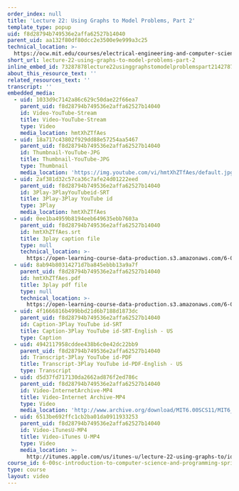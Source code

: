 ```yaml
---
order_index: null
title: 'Lecture 22: Using Graphs to Model Problems, Part 2'
template_type: popup
uid: f8d28794b749536e2affa62527b14040
parent_uid: aa132f80df80dcc2e3500e9e999a3c25
technical_location: >-
  https://ocw.mit.edu/courses/electrical-engineering-and-computer-science/6-00sc-introduction-to-computer-science-and-programming-spring-2011/resource-index/lecture-22-using-graphs-to-model-problems-part-2
short_url: lecture-22-using-graphs-to-model-problems-part-2
inline_embed_id: 73287878lecture22usinggraphstomodelproblemspart214278722
about_this_resource_text: ''
related_resources_text: ''
transcript: ''
embedded_media:
  - uid: 1033d9c7142a86c629c50dae22f66ea7
    parent_uid: f8d28794b749536e2affa62527b14040
    id: Video-YouTube-Stream
    title: Video-YouTube-Stream
    type: Video
    media_location: hmtXhZTfAes
  - uid: 18a717c43802f929dd88e57254aa5467
    parent_uid: f8d28794b749536e2affa62527b14040
    id: Thumbnail-YouTube-JPG
    title: Thumbnail-YouTube-JPG
    type: Thumbnail
    media_location: 'https://img.youtube.com/vi/hmtXhZTfAes/default.jpg'
  - uid: 2af381d32c57ca36c7afe24d01222eed
    parent_uid: f8d28794b749536e2affa62527b14040
    id: 3Play-3PlayYouTubeid-SRT
    title: 3Play-3Play YouTube id
    type: 3Play
    media_location: hmtXhZTfAes
  - uid: 0ee1ba4959b8194eeb649635ebb7603a
    parent_uid: f8d28794b749536e2affa62527b14040
    id: hmtXhZTfAes.srt
    title: 3play caption file
    type: null
    technical_location: >-
      https://open-learning-course-data-production.s3.amazonaws.com/6-00sc-introduction-to-computer-science-and-programming-spring-2011/83412733a62ee2d2d6d74dd43fdafaab_hmtXhZTfAes.srt
  - uid: 8ab94b80314271d7ba845ebbb13a9a7f
    parent_uid: f8d28794b749536e2affa62527b14040
    id: hmtXhZTfAes.pdf
    title: 3play pdf file
    type: null
    technical_location: >-
      https://open-learning-course-data-production.s3.amazonaws.com/6-00sc-introduction-to-computer-science-and-programming-spring-2011/aefe9c501504d3872148a6298e8ab070_hmtXhZTfAes.pdf
  - uid: 4f1666816b499bbd21d6b7188d1873dc
    parent_uid: f8d28794b749536e2affa62527b14040
    id: Caption-3Play YouTube id-SRT
    title: Caption-3Play YouTube id-SRT-English - US
    type: Caption
  - uid: 4942117958cddee438b6c0e42dc22bb9
    parent_uid: f8d28794b749536e2affa62527b14040
    id: Transcript-3Play YouTube id-PDF
    title: Transcript-3Play YouTube id-PDF-English - US
    type: Transcript
  - uid: d5d37fd717130da2662ad876f2ed786c
    parent_uid: f8d28794b749536e2affa62527b14040
    id: Video-InternetArchive-MP4
    title: Video-Internet Archive-MP4
    type: Video
    media_location: 'http://www.archive.org/download/MIT6.00SCS11/MIT6_00SCS11_lec22_300k.mp4'
  - uid: 6513be692ffc1cb2ba01da0911933253
    parent_uid: f8d28794b749536e2affa62527b14040
    id: Video-iTunesU-MP4
    title: Video-iTunes U-MP4
    type: Video
    media_location: >-
      http://itunes.apple.com/us/itunes-u/lecture-22-using-graphs-to/id499270153?i=110101043
course_id: 6-00sc-introduction-to-computer-science-and-programming-spring-2011
type: course
layout: video
---
```

